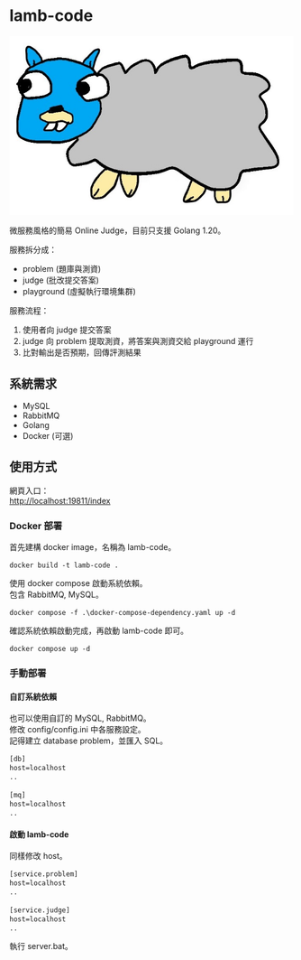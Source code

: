 # lamb-code

![lamb.jpg](./lamb.jpg)

微服務風格的簡易 Online Judge，目前只支援 Golang 1.20。  

服務拆分成：  

- problem (題庫與測資)
- judge (批改提交答案)
- playground (虛擬執行環境集群)

服務流程：  

1. 使用者向 judge 提交答案
2. judge 向 problem 提取測資，將答案與測資交給 playground 運行  
3. 比對輸出是否預期，回傳評測結果  

## 系統需求

- MySQL
- RabbitMQ
- Golang
- Docker (可選)

## 使用方式

網頁入口：  
<http://localhost:19811/index>

### Docker 部署

首先建構 docker image，名稱為 lamb-code。  

```console
docker build -t lamb-code .
```

使用 docker compose 啟動系統依賴。  
包含 RabbitMQ, MySQL。  

```console
docker compose -f .\docker-compose-dependency.yaml up -d
```

確認系統依賴啟動完成，再啟動 lamb-code 即可。  

```console
docker compose up -d
```

### 手動部署

#### 自訂系統依賴

也可以使用自訂的 MySQL, RabbitMQ。  
修改 config/config.ini 中各服務設定。  
記得建立 database problem，並匯入 SQL。  

```console
[db]
host=localhost
..

[mq]
host=localhost
..
```

#### 啟動 lamb-code

同樣修改 host。  

```console
[service.problem]
host=localhost
..

[service.judge]
host=localhost
..
```

執行 server.bat。  
